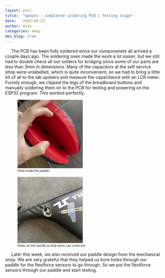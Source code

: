 ```yaml
---
layout: post
title:  "Update - Completed soldering PCB | Testing stage"
date:   2025-04-22
author: Alex
categories: emap
dev_blog: true
---
```



&nbsp;&nbsp;&nbsp;&nbsp; The PCB has been fully soldered since our componenets all arrived a couple days ago. The soldering oven made the work a lot easier, but we still had to double check all our solders for bridging since some of our parts are less than 3mm in dimensions. Many of the capacitors at the self service shop were unlabelled, which is quite inconvenient, so we had to bring a little bit of all to the lab upstairs and measure the capacitance with an LCR meter. Funnily enough, we clipped the legs of the breadboard buttons and manually soldering them on to the PCB for testing and powering on the ESP32 program. This worked perfectly. 

<figure>
    <img src="/images_archive/projects/emap/paddlehole.png" alt="ffcircuit" style="max-width: 50%;">
    <figcaption style="font-size: 0.7em;">Hole inside the paddle</figcaption>
</figure>


<figure>
    <img src="/images_archive/projects/emap/thruhole.png" alt="ffcircuit" style="max-width: 50%;">
    <figcaption style="font-size: 0.7em;">Holes on the handle so that wires can come out</figcaption>
</figure>


&nbsp;&nbsp;&nbsp;&nbsp; Later this week, we also received our paddle design from the mechanical shop. We are very grateful that they helped us bore holes through our paddle for the flexiforce sensors to go through. So we put the flexiforce sensors through our paddle and start testing.

